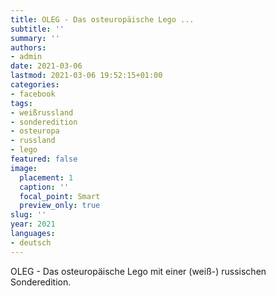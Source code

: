 ```yaml
---
title: OLEG - Das osteuropäische Lego ...
subtitle: ''
summary: ''
authors:
- admin
date: 2021-03-06
lastmod: 2021-03-06 19:52:15+01:00
categories:
- facebook
tags:
- weißrussland
- sonderedition
- osteuropa
- russland
- lego
featured: false
image:
  placement: 1
  caption: ''
  focal_point: Smart
  preview_only: true
slug: ''
year: 2021
languages:
- deutsch
---
```


OLEG - Das osteuropäische Lego mit einer (weiß-) russischen Sonderedition.